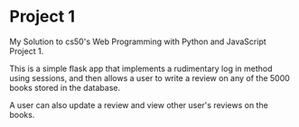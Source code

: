# Project 1

My Solution to cs50's Web Programming with Python and JavaScript Project 1.

This is a simple flask app that implements a rudimentary log in method using sessions, and then allows a user to write a review on any of the 5000 books stored in the database.

A user can also update a review and view other user's reviews on the books.
